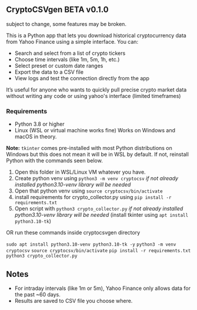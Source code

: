 ## CryptoCSVgen BETA v0.1.0
 subject to change, some features may be broken.


This is a Python app that lets you download historical cryptocurrency data from Yahoo Finance using a simple interface. You can:

* Search and select from a list of crypto tickers
* Choose time intervals (like 1m, 5m, 1h, etc.)
* Select preset or custom date ranges
* Export the data to a CSV file
* View logs and test the connection directly from the app

It’s useful for anyone who wants to quickly pull precise crypto market data without writing any code or using yahoo's interface (limited timeframes)

### Requirements

* Python 3.8 or higher
* Linux (WSL or virtual machine works fine) Works on Windows and macOS in theory. 

**Note:** `tkinter` comes pre-installed with most Python distributions on Windows but this does not mean it will be in WSL by default. If not, reinstall Python with the commands seen below.

1. Open this folder in WSL/Linux VM whatever you have.
2. Create python venv using `python3 -m venv cryptocsv` *if not already installed python3.10-venv library will be needed*
3. Open that python venv using `source cryptocsv/bin/activate`
4. install requirements for crypto_collector.py using `pip install -r requirements.txt` 
5. Open script with `python3 crypto_collector.py` *if not already installed python3.10-venv library will be needed* (install tkinter using `apt install python3.10-tk`)

OR run these commands inside cryptocsvgen directory

`sudo apt install python3.10-venv python3.10-tk -y`
`python3 -m venv cryptocsv`
`source cryptocsv/bin/activate`
`pip install -r requirements.txt`
`python3 crypto_collector.py`


## Notes

* For intraday intervals (like 1m or 5m), Yahoo Finance only allows data for the past \~60 days.
* Results are saved to CSV file you choose where.
